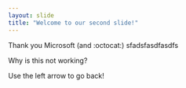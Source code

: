 ```yaml
---
layout: slide
title: "Welcome to our second slide!"
---
```

Thank you Microsoft (and :octocat:) sfadsfasdfasdfs

Why is this not working?

Use the left arrow to go back!
